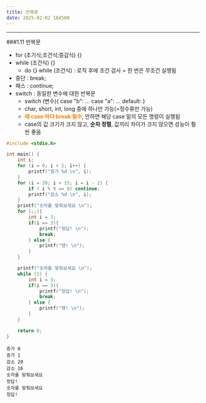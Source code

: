 ```yaml
---
title: 반복문
date: 2025-02-02 184500
---
```

---
###1.11 반복문
* for (초기식;조건식;증감식) {}
* while (조건식) {}
  * do {} while (조건식) : 로직 후에 조건 검사 = 한 번은 무조건 실행됨
* 중단 : break;
* 패스 : continue;
* switch : 동일한 변수에 대한 반복문
  * switch (변수){ case "b": ... case "a": ... default: }
  * char, short, int, long 중에 하나만 가능(=정수류만 가능)
  * <font color = 'ff8000'>**매 case 마다 break 필수**</font>, 안하면 해당 case 밑의 모든 명령이 실행됨
  * case의 값 크기가 크지 않고, **순차 정렬**, 값끼리 차이가 크지 않으면 성능이 훨씬 좋음

```c
#include <stdio.h>

int main() {
    int i;
    for (i = 0; i < 2; i++) {
        printf("증가 %d \n", i);
    }
    for (i = 20; i > 15; i = i - 2) {
        if ( i % 9 == 0) continue;
        printf("감소 %d \n", i);
    }
    printf("숫자를 맞춰보세요 \n");
    for (;;){
        int i = 3;
        if(i == 3){
            printf("정답! \n");
            break;
        } else {
            printf("땡! \n");
        }
    }

    printf("숫자를 맞춰보세요 \n");
    while (1) {
        int i = 3;
        if(i == 3){
            printf("정답! \n");
            break;
        } else {
            printf("땡! \n");
        }
    }

    return 0;
}
```

```text
증가 0 
증가 1 
감소 20 
감소 16 
숫자를 맞춰보세요 
정답! 
숫자를 맞춰보세요 
정답! 
```